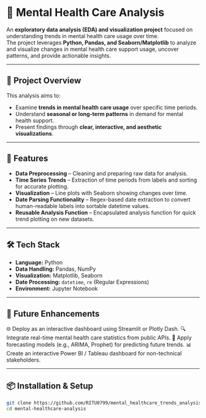 # 🧠 Mental Health Care Analysis

An **exploratory data analysis (EDA) and visualization project** focused on understanding trends in mental health care usage over time.  
The project leverages **Python, Pandas, and Seaborn/Matplotlib** to analyze and visualize changes in mental health care support usage, uncover patterns, and provide actionable insights.

---

## 📌 Project Overview

This analysis aims to:
- Examine **trends in mental health care usage** over specific time periods.
- Understand **seasonal or long-term patterns** in demand for mental health support.
- Present findings through **clear, interactive, and aesthetic visualizations**.

---

## 🚀 Features

- **Data Preprocessing** – Cleaning and preparing raw data for analysis.
- **Time Series Trends** – Extraction of time periods from labels and sorting for accurate plotting.
- **Visualization** – Line plots with Seaborn showing changes over time.
- **Date Parsing Functionality** – Regex-based date extraction to convert human-readable labels into sortable datetime values.
- **Reusable Analysis Function** – Encapsulated analysis function for quick trend plotting on new datasets.

---

## 🛠 Tech Stack

- **Language:** Python  
- **Data Handling:** Pandas, NumPy  
- **Visualization:** Matplotlib, Seaborn  
- **Date Processing:** `datetime`, `re` (Regular Expressions)  
- **Environment:** Jupyter Notebook

---

## 📌 Future Enhancements

🌐 Deploy as an interactive dashboard using Streamlit or Plotly Dash.
🔍 Integrate real-time mental health care statistics from public APIs.
🧠 Apply forecasting models (e.g., ARIMA, Prophet) for predicting future trends.
📊 Create an interactive Power BI / Tableau dashboard for non-technical stakeholders.

---

## 📦 Installation & Setup

```bash
git clone https://github.com/RITU0799/mental_healthcare_trends_analysis.git
cd mental-healthcare-analysis

